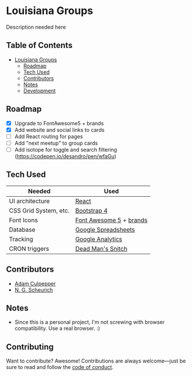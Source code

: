# Louisiana Groups
Description needed here

## Table of Contents
* [Louisiana Groups](#louisiana-groups)
  * [Roadmap](#roadmap)
  * [Tech Used](#tech-used)
  * [Contributors](#contributors)
  * [Notes](#notes)
  * [Development](#development)

## Roadmap
- [x] Upgrade to FontAwesome5 + brands
- [x] Add website and social links to cards
- [ ] Add React routing for pages
- [ ] Add "next meetup" to group cards
- [ ] Add isotope for toggle and search filtering (https://codepen.io/desandro/pen/wfaGu)

## Tech Used
| Needed | Used |
| ------ | ------ |
| UI architecture | [React](https://github.com/facebook/react)
| CSS Grid System, etc. | [Bootstrap 4](http://getbootstrap.com)
| Font Icons | [Font Awesome 5](https://fontawesome.com) + [brands](https://fontawesome.com/icons?d=brands)
| Database | [Google Spreadsheets](https://google.com/sheets)
| Tracking | [Google Analytics](https://google.com/analytics)
| CRON triggers | [Dead Man's Snitch](https://deadmanssnitch.com/r/b2746d2af7)

## Contributors
- [Adam Culpepper](https://github.com/adamculpepper)
- [N. G. Scheurich](https://nick.scheurich.me)

## Notes
- Since this is a personal project, I'm not screwing with browser compatibility. Use a real browser. :)

## Contributing
Want to contribute? Awesome! Contributions are always welcome—just be sure to
read and follow the [code of conduct](https://github.com/babel/babel/blob/master/CODE_OF_CONDUCT.md).
